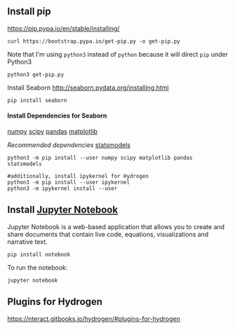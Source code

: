 

## Install pip
https://pip.pypa.io/en/stable/installing/

```shell
curl https://bootstrap.pypa.io/get-pip.py -o get-pip.py
```

Note that I'm using `python3` instead of `python` because it will direct `pip` under Python3

```shell
python3 get-pip.py
```

Install Seaborn
http://seaborn.pydata.org/installing.html

```shell
pip install seaborn
```

#### Install Dependencies for Seaborn

[numpy](https://numpy.org)
[scipy](https://www.scipy.org)
[pandas](http://pandas.pydata.org/)
[matplotlib](https://matplotlib.org)

*Recommended dependencies*
[statsmodels](https://www.statsmodels.org/stable/index.html)


```shell
python3 -m pip install --user numpy scipy matplotlib pandas statsmodels

#additionally, install ipykernel for Hydrogen
python3 -m pip install --user ipykernel
python3 -m ipykernel install --user
```

## Install [Jupyter Notebook](https://jupyter.org/index.html)

Jupyter Notebook is a web-based application that allows you to create and share documents that contain live code, equations, visualizations and narrative text.

```shell
pip install notebook
```

To run the notebook:
```shell
jupyter notebook
```

## Plugins for Hydrogen

https://nteract.gitbooks.io/hydrogen/#plugins-for-hydrogen
